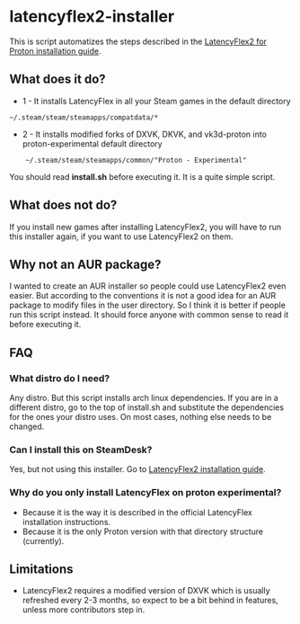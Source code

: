 
# latencyflex2-installer
This is script automatizes the steps described in the
[LatencyFlex2 for Proton installation guide](https://lfx2.ishitatsuy.uk/shim/building.html).

## What does it do?

* 1 - It installs LatencyFlex in all your Steam games in the default directory
```
~/.steam/steam/steamapps/compatdata/*
```
* 2 - It installs modified forks of DXVK, DKVK, and vk3d-proton into
  proton-experimental default directory
```
    ~/.steam/steam/steamapps/common/"Proton - Experimental"
```
You should read **install.sh** before executing it. It is a quite simple script.

## What does not do?

If you install new games after installing LatencyFlex2, you will have to run
this installer again, if you want to use LatencyFlex2 on them.

## Why not an AUR package?
I wanted to create an AUR installer so people could use LatencyFlex2 even
easier. But according to the conventions it is not a good idea for an
AUR package to modify files in the user directory. So I think it is better if
people run this script instead. It should force anyone with common sense to
read it before executing it.

## FAQ

### What distro do I need?
Any distro. But this script installs arch linux dependencies.
If you are in a different distro, go to the top of install.sh and substitute
the dependencies for the ones your distro uses. On most cases, nothing else
needs to be changed.

### Can I install this on SteamDesk?
Yes, but not using this installer.
Go to [LatencyFlex2 installation guide](https://lfx2.ishitatsuy.uk/shim/building.html).

### Why do you only install LatencyFlex on proton experimental?

* Because it is the way it is described in the official LatencyFlex
  installation instructions.
* Because it is the only Proton version with that directory structure (currently).

## Limitations

* LatencyFlex2 requires a modified version of DXVK which is usually refreshed
every 2-3 months, so expect to be a bit behind in features, unless more
contributors step in.
